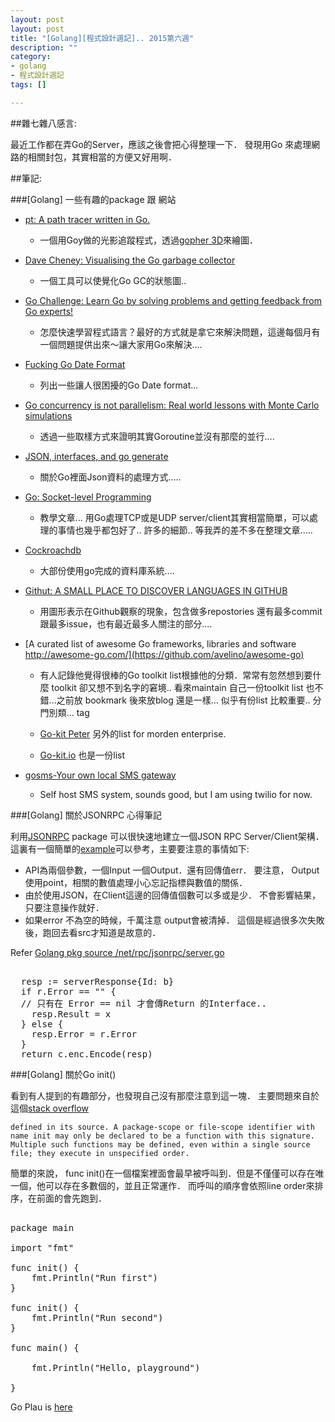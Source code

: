 ```yaml
---
layout: post
layout: post
title: "[Golang][程式設計週記].. 2015第六週"
description: ""
category: 
- golang
- 程式設計週記
tags: []

---
```



##雜七雜八感言:

最近工作都在弄Go的Server，應該之後會把心得整理一下． 發現用Go 來處理網路的相關封包，其實相當的方便又好用啊．



##筆記:


###[Golang] 一些有趣的package 跟 網站
- [pt: A path tracer written in Go.](https://github.com/fogleman/pt)
    - 一個用Goy做的光影追蹤程式，透過[gopher 3D](https://github.com/golang-samples/gopher-3d)來繪圖．

- [Dave Cheney: Visualising the Go garbage collector](http://dave.cheney.net/2014/07/11/visualising-the-go-garbage-collector)
    - 一個工具可以使覺化Go GC的狀態圖..

- [Go Challenge: Learn Go by solving problems and getting feedback from Go experts!](http://golang-challenge.com/Golang-Challenge-FAQ/)
    - 怎麼快速學習程式語言？最好的方式就是拿它來解決問題，這邊每個月有一個問題提供出來～讓大家用Go來解決.... 
- [Fucking Go Date Format](http://fuckinggodateformat.com/)    
    - 列出一些讓人很困擾的Go Date format...
- [Go concurrency is not parallelism: Real world lessons with Monte Carlo simulations](http://www.soroushjp.com/2015/02/07/go-concurrency-is-not-parallelism-real-world-lessons-with-monte-carlo-simulations/)
    - 透過一些取樣方式來證明其實Goroutine並沒有那麼的並行....
- [JSON, interfaces, and go generate](http://talks.golang.org/2015/json.slide#1)
    - 關於Go裡面Json資料的處理方式.....
- [Go: Socket-level Programming](http://jan.newmarch.name/go/socket/chapter-socket.html)        
    - 教學文章... 用Go處理TCP或是UDP server/client其實相當簡單，可以處理的事情也幾乎都包好了.. 許多的細節.. 等我弄的差不多在整理文章.....
- [Cockroachdb](http://cockroachdb.org/)    
    - 大部份使用go完成的資料庫系統....
- [Githut: A SMALL PLACE TO DISCOVER LANGUAGES IN GITHUB](http://githut.info/)    
    - 用圖形表示在Github觀察的現象，包含做多repostories 還有最多commit跟最多issue，也有最近最多人關注的部分....
- [A curated list of awesome Go frameworks, libraries and software 
http://awesome-go.com/](https://github.com/avelino/awesome-go)    
    - 有人記錄他覺得很棒的Go toolkit list根據他的分類．常常有忽然想到要什麼 toolkit 卻又想不到名字的窘境.. 看來maintain 自己一份toolkit list 也不錯...之前放 bookmark 後來放blog 還是一樣... 似乎有份list 比較重要..  分門別類...  tag
    
    - [Go-kit Peter](http://peter.bourgon.org/go-kit/)    另外的list for morden enterprise.
    - [Go-kit.io](http://gokit.io/) 也是一份list
- [gosms-Your own local SMS gateway](http://haxpax.github.io/gosms/)  
    - Self host SMS system, sounds good, but I am using twilio for now.
    
    
###[Golang] 關於JSONRPC 心得筆記

利用[JSONRPC](http://golang.org/pkg/net/rpc/jsonrpc/) package 可以很快速地建立一個JSON RPC Server/Client架構． 這裏有一個簡單的[example](http://jan.newmarch.name/go/rpc/chapter-rpc.html)可以參考，主要要注意的事情如下:

- API為兩個參數，一個Input 一個Output．還有回傳值err．  要注意， Output使用point，相關的數值處理小心忘記指標與數值的關係．
- 由於使用JSON，在Client這邊的回傳值個數可以多或是少． 不會影響結果，只要注意操作就好．
- 如果error 不為空的時候，千萬注意 output會被清掉． 這個是經過很多次失敗後，跑回去看src才知道是故意的．

Refer [Golang pkg source /net/rpc/jsonrpc/server.go](https://golang.org/src/net/rpc/jsonrpc/server.go)

<pre class="prettyprint">  
  resp := serverResponse{Id: b}
  if r.Error == "" {
  // 只有在 Error == nil 才會傳Return 的Interface..
 	resp.Result = x
  } else {
  	resp.Error = r.Error
  }
  return c.enc.Encode(resp)
</pre>





###[Golang] 關於Go init()

看到有人提到的有趣部分，也發現自己沒有那麼注意到這一塊． 主要問題來自於這個[stack overflow](https://stackoverflow.com/questions/17733220/go-package-initialization/17733407#17733407)

    defined in its source. A package-scope or file-scope identifier with name init may only be declared to be a function with this signature. Multiple such functions may be defined, even within a single source file; they execute in unspecified order.

簡單的來說， func init()在一個檔案裡面會最早被呼叫到．但是不僅僅可以存在唯一個，他可以存在多數個的，並且正常運作． 而呼叫的順序會依照line order來排序，在前面的會先跑到．

<pre class="prettyprint">  
package main

import "fmt"

func init() {
	fmt.Println("Run first")
}

func init() {
	fmt.Println("Run second")
}

func main() {

	fmt.Println("Hello, playground")
	
}
</pre>

Go Plau is [here](http://play.golang.org/p/qLDUByK-_m)
